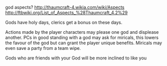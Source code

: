 god aspects? http://thaumcraft-4.wikia.com/wiki/Aspects http://ftbwiki.org/List_of_Aspects_%28Thaumcraft_4.2%29

Gods have holy days, clerics get a bonus on these days.

Actions made by the player characters may please one god and displease another. PCs in good standing with a god may ask for miricals, this lowers the favour of the god but can grant the player unique benefits. Miricals may even save a party from a team wipe.

Gods who are friends with your God will be more inclined to like you
